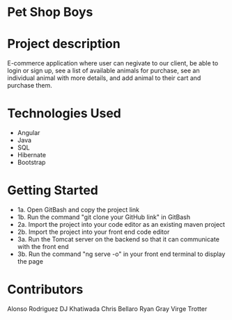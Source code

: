 # Pet Shop Boys

# Project description
E-commerce application where user can negivate to our client, be able to login or sign up, see a list of available animals for purchase, see an individual animal with more details, and add animal to their cart and purchase them. 

# Technologies Used
* Angular
* Java
* SQL
* Hibernate
* Bootstrap

# Getting Started 
* 1a. Open GitBash and copy the project link
* 1b. Run the command "git clone your GitHub link" in GitBash
* 2a. Import the project into your code editor as an existing maven project
* 2b. Import the project into your front end code editor 
* 3a. Run the Tomcat server on the backend so that it can communicate with the front end
* 3b. Run the command "ng serve -o" in your front end terminal to display the page

# Contributors
Alonso Rodriguez
DJ Khatiwada
Chris Bellaro
Ryan Gray
Virge Trotter
